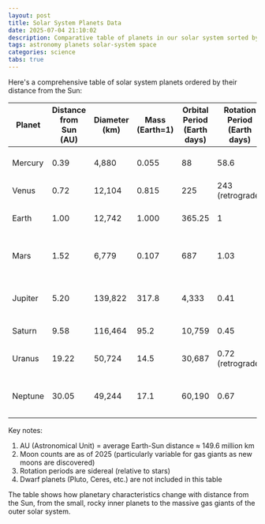 ```yaml
---
layout: post
title: Solar System Planets Data
date: 2025-07-04 21:10:02
description: Comparative table of planets in our solar system sorted by distance from the Sun
tags: astronomy planets solar-system space
categories: science
tabs: true
---
```


Here's a comprehensive table of solar system planets ordered by their distance from the Sun:

| Planet      | Distance from Sun (AU) | Diameter (km) | Mass (Earth=1) | Orbital Period (Earth days) | Rotation Period (Earth days) | Number of Moons | Notable Features |
|-------------|-----------------------|--------------|----------------|----------------------------|-----------------------------|-----------------|------------------|
| Mercury     | 0.39                  | 4,880        | 0.055          | 88                         | 58.6                        | 0               | Extreme temperature variations |
| Venus       | 0.72                  | 12,104       | 0.815          | 225                        | 243 (retrograde)            | 0               | Thick CO₂ atmosphere |
| Earth       | 1.00                  | 12,742       | 1.000          | 365.25                     | 1                           | 1               | Only known life-bearing planet |
| Mars        | 1.52                  | 6,779        | 0.107          | 687                        | 1.03                        | 2               | Largest volcano (Olympus Mons) |
| Jupiter     | 5.20                  | 139,822      | 317.8          | 4,333                      | 0.41                        | 95              | Largest planet, Great Red Spot |
| Saturn      | 9.58                  | 116,464      | 95.2           | 10,759                     | 0.45                        | 146             | Prominent ring system |
| Uranus      | 19.22                 | 50,724       | 14.5           | 30,687                     | 0.72 (retrograde)           | 28              | Extreme axial tilt (98°) |
| Neptune     | 30.05                 | 49,244       | 17.1           | 60,190                     | 0.67                        | 16              | Strongest winds in solar system |

Key notes:
1. AU (Astronomical Unit) = average Earth-Sun distance ≈ 149.6 million km
2. Moon counts are as of 2025 (particularly variable for gas giants as new moons are discovered)
3. Rotation periods are sidereal (relative to stars)
4. Dwarf planets (Pluto, Ceres, etc.) are not included in this table

The table shows how planetary characteristics change with distance from the Sun, from the small, rocky inner planets to the massive gas giants of the outer solar system.